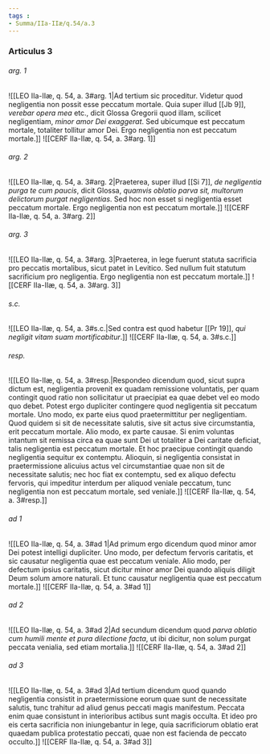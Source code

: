 ```yaml
---
tags : 
- Summa/IIa-IIæ/q.54/a.3
---
```


### Articulus 3

###### arg. 1
![[LEO IIa-IIæ, q. 54, a. 3#arg. 1|Ad tertium sic proceditur. Videtur quod negligentia non possit esse peccatum mortale. Quia super illud [[Jb 9]], *verebar opera mea* etc., dicit Glossa Gregorii quod illam, scilicet negligentiam, *minor amor Dei exaggerat*. Sed ubicumque est peccatum mortale, totaliter tollitur amor Dei. Ergo negligentia non est peccatum mortale.]]
![[CERF IIa-IIæ, q. 54, a. 3#arg. 1]]

###### arg. 2
![[LEO IIa-IIæ, q. 54, a. 3#arg. 2|Praeterea, super illud [[Si 7]], *de negligentia purga te cum paucis*, dicit Glossa, *quamvis oblatio parva sit, multorum delictorum purgat negligentias*. Sed hoc non esset si negligentia esset peccatum mortale. Ergo negligentia non est peccatum mortale.]]
![[CERF IIa-IIæ, q. 54, a. 3#arg. 2]]

###### arg. 3
![[LEO IIa-IIæ, q. 54, a. 3#arg. 3|Praeterea, in lege fuerunt statuta sacrificia pro peccatis mortalibus, sicut patet in Levitico. Sed nullum fuit statutum sacrificium pro negligentia. Ergo negligentia non est peccatum mortale.]]
![[CERF IIa-IIæ, q. 54, a. 3#arg. 3]]

###### s.c.
![[LEO IIa-IIæ, q. 54, a. 3#s.c.|Sed contra est quod habetur [[Pr 19]], *qui negligit vitam suam mortificabitur*.]]
![[CERF IIa-IIæ, q. 54, a. 3#s.c.]]

###### resp.
![[LEO IIa-IIæ, q. 54, a. 3#resp.|Respondeo dicendum quod, sicut supra dictum est, negligentia provenit ex quadam remissione voluntatis, per quam contingit quod ratio non sollicitatur ut praecipiat ea quae debet vel eo modo quo debet. Potest ergo dupliciter contingere quod negligentia sit peccatum mortale. Uno modo, ex parte eius quod praetermittitur per negligentiam. Quod quidem si sit de necessitate salutis, sive sit actus sive circumstantia, erit peccatum mortale. Alio modo, ex parte causae. Si enim voluntas intantum sit remissa circa ea quae sunt Dei ut totaliter a Dei caritate deficiat, talis negligentia est peccatum mortale. Et hoc praecipue contingit quando negligentia sequitur ex contemptu. Alioquin, si negligentia consistat in praetermissione alicuius actus vel circumstantiae quae non sit de necessitate salutis; nec hoc fiat ex contemptu, sed ex aliquo defectu fervoris, qui impeditur interdum per aliquod veniale peccatum, tunc negligentia non est peccatum mortale, sed veniale.]]
![[CERF IIa-IIæ, q. 54, a. 3#resp.]]

###### ad 1
![[LEO IIa-IIæ, q. 54, a. 3#ad 1|Ad primum ergo dicendum quod minor amor Dei potest intelligi dupliciter. Uno modo, per defectum fervoris caritatis, et sic causatur negligentia quae est peccatum veniale. Alio modo, per defectum ipsius caritatis, sicut dicitur minor amor Dei quando aliquis diligit Deum solum amore naturali. Et tunc causatur negligentia quae est peccatum mortale.]]
![[CERF IIa-IIæ, q. 54, a. 3#ad 1]]

###### ad 2
![[LEO IIa-IIæ, q. 54, a. 3#ad 2|Ad secundum dicendum quod *parva oblatio cum humili mente et pura dilectione facta*, ut ibi dicitur, non solum purgat peccata venialia, sed etiam mortalia.]]
![[CERF IIa-IIæ, q. 54, a. 3#ad 2]]

###### ad 3
![[LEO IIa-IIæ, q. 54, a. 3#ad 3|Ad tertium dicendum quod quando negligentia consistit in praetermissione eorum quae sunt de necessitate salutis, tunc trahitur ad aliud genus peccati magis manifestum. Peccata enim quae consistunt in interioribus actibus sunt magis occulta. Et ideo pro eis certa sacrificia non iniungebantur in lege, quia sacrificiorum oblatio erat quaedam publica protestatio peccati, quae non est facienda de peccato occulto.]]
![[CERF IIa-IIæ, q. 54, a. 3#ad 3]]

